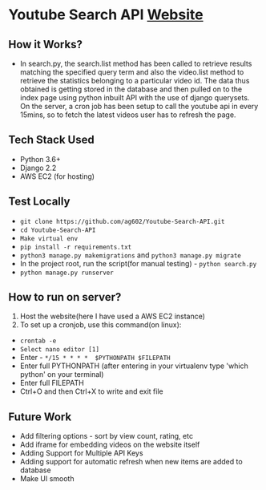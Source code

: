 # Youtube Search API [Website](http://ec2-54-92-160-125.compute-1.amazonaws.com)

## How it Works?
- In search.py, the search.list method has been called to retrieve results matching the specified query term and also the video.list
method to retrieve the statistics belonging to a particular video id. The data thus obtained is getting stored in the database and then pulled on to the index page
using python inbuilt API with the use of django querysets. On the server, a cron job has been setup to call the youtube api in every 15mins, so to fetch the latest videos
user has to refresh the page.

## Tech Stack Used

- Python 3.6+
- Django 2.2
- AWS EC2 (for hosting)

## Test Locally

- `git clone https://github.com/ag602/Youtube-Search-API.git`
- `cd Youtube-Search-API`
- `Make virtual env`
- `pip install -r requirements.txt`
- `python3 manage.py makemigrations` and `python3 manage.py migrate`
- In the project root, run the script(for manual testing) - `python search.py`
- `python manage.py runserver`

## How to run on server?

1. Host the website(here I have used a AWS EC2 instance)
2. To set up a cronjob, use this command(on linux):
- `crontab -e`
- `Select nano editor [1]`
- Enter - `*/15 * * * *  $PYTHONPATH $FILEPATH`
- Enter full PYTHONPATH (after entering in your virtualenv type 'which python' on your terminal)
- Enter full FILEPATH
- Ctrl+O and then Ctrl+X to write and exit file

## Future Work

- Add filtering options - sort by view count, rating, etc
- Add iframe for embedding videos on the website itself
- Adding Support for Multiple API Keys
- Adding support for automatic refresh when new items are added to database
- Make UI smooth